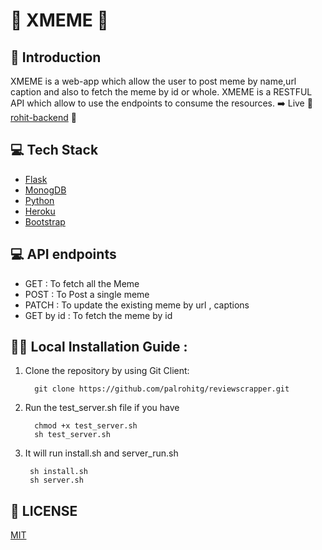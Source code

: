 # :metal:	XMEME 	:snake:	
## :pushpin: Introduction 

XMEME is a web-app which allow the user to post meme by name,url caption and also to fetch the meme by id or whole. 
XMEME is a RESTFUL API which allow to use the endpoints to consume the resources. 
:arrow_right: Live :beers:[rohit-backend](https://rohit-backend.herokuapp.com/) :beers:

## :computer: Tech Stack
    
* [Flask](https://flask.palletsprojects.com/)
* [MonogDB](https://www.mongodb.com/)
* [Python](https://www.python.org/)
* [Heroku](https://www.heroku.com/)
* [Bootstrap](https://getbootstrap.com/)

## :computer: API endpoints 

* GET : To fetch all the Meme 
* POST : To Post a single meme 
* PATCH : To update the existing meme by url , captions
* GET by id : To fetch the meme by id 

## :running_woman: Local Installation Guide : 

1. Clone the repository by using Git Client: 

         git clone https://github.com/palrohitg/reviewscrapper.git

2. Run the test_server.sh file if you have  

         chmod +x test_server.sh 
         sh test_server.sh 

3. It will run install.sh and server_run.sh 

        sh install.sh 
        sh server.sh 


## 📜 LICENSE

  [MIT](https://gitlab.crio.do/COHORT_ME_BUILDOUT_XMEME_ENROLL_1612436694845/rohitprotobit-me_buildout_xmeme/-/blob/main/LICENSE) 
